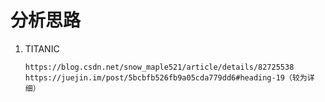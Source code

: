 # 分析思路

1. TITANIC

   ~~~
   https://blog.csdn.net/snow_maple521/article/details/82725538
   https://juejin.im/post/5bcbfb526fb9a05cda779dd6#heading-19（较为详细）
   ~~~

   

